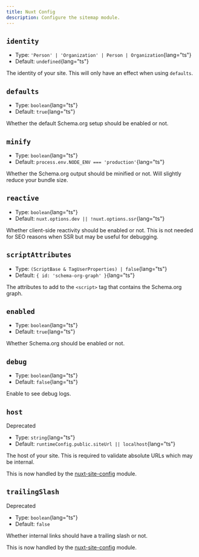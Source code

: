 ```yaml
---
title: Nuxt Config
description: Configure the sitemap module.
---
```


## `identity`

- Type: `'Person' | 'Organization' | Person | Organization`{lang="ts"}
- Default: `undefined`{lang="ts"}

The identity of your site. This will only have an effect when using `defaults`.

## `defaults`

- Type: `boolean`{lang="ts"}
- Default: `true`{lang="ts"}

Whether the default Schema.org setup should be enabled or not.

## `minify`

- Type: `boolean`{lang="ts"}
- Default: `process.env.NODE_ENV === 'production'`{lang="ts"}

Whether the Schema.org output should be minified or not. Will slightly reduce your bundle size.

## `reactive`

- Type: `boolean`{lang="ts"}
- Default: `nuxt.options.dev || !nuxt.options.ssr`{lang="ts"}

Whether client-side reactivity should be enabled or not. This is not needed for SEO reasons when SSR but may be useful for debugging.

## `scriptAttributes`

- Type: `(ScriptBase & TagUserProperties) | false`{lang="ts"}
- Default: `{ id: 'schema-org-graph' }`{lang="ts"}

The attributes to add to the `<script>` tag that contains the Schema.org graph.

## `enabled`

- Type: `boolean`{lang="ts"}
- Default: `true`{lang="ts"}

Whether Schema.org should be enabled or not.

## `debug`

- Type: `boolean`{lang="ts"}
- Default: `false`{lang="ts"}

Enable to see debug logs.

## `host`

<UBadge color="yellow">Deprecated</UBadge>

- Type: `string`{lang="ts"}
- Default: `runtimeConfig.public.siteUrl || localhost`{lang="ts"}

The host of your site. This is required to validate absolute URLs which may be internal.

This is now handled by the [nuxt-site-config](https://github.com/harlan-zw/nuxt-site-config) module.

## `trailingSlash`

<UBadge color="yellow">Deprecated</UBadge>

- Type: `boolean`{lang="ts"}
- Default: `false`

Whether internal links should have a trailing slash or not.

This is now handled by the [nuxt-site-config](https://github.com/harlan-zw/nuxt-site-config) module.
